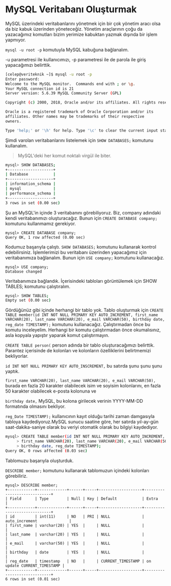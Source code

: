 # MySQL Veritabanı Oluşturmak

MySQL üzerindeki veritabanlarını yönetmek için bir çok yönetim aracı olsa da biz kabuk üzerinden yöneteceğiz. Yönetim araçlarının çoğu da yazacağımız komutları bizim yerimize kabuktan yazmak dışında bir işlem yapmıyor.

`mysql -u root -p` komutuyla MySQL kabuğuna bağlanalım.

-u parametresi ile kullanıcımızı, -p parametresi ile de parola ile giriş yapacağımızı belirttik.

```bash
[celep@veriteknik ~]$ mysql -u root -p
Enter password: 
Welcome to the MySQL monitor.  Commands end with ; or \g.
Your MySQL connection id is 21
Server version: 5.6.39 MySQL Community Server (GPL)

Copyright (c) 2000, 2018, Oracle and/or its affiliates. All rights reserved.

Oracle is a registered trademark of Oracle Corporation and/or its
affiliates. Other names may be trademarks of their respective
owners.

Type 'help;' or '\h' for help. Type '\c' to clear the current input statement.
```

Şimdi varolan veritabanlarını listelemek için `SHOW DATABASES;` komutunu kullanalım. 

> MySQL'deki her komut noktalı virgül ile biter.

```bash
mysql> SHOW DATABASES;
+--------------------+
| Database           |
+--------------------+                                                                                                                                                                                                                                                         
| information_schema |                                                                                                                                                                                                                                                         
| mysql              |                                                                                                                                                                                                                                                         
| performance_schema |                                                                                                                                                                                                                                                         
+--------------------+                                                                                                                                                                                                                                                         
3 rows in set (0.00 sec)                                                                                                                                                                                                                                                       
```

Şu an MySQL'in içinde 3 veritabanını görebiliyoruz. Biz, company adındaki kendi veritabanımızı oluşturacağız. Bunun için `CREATE DATABASE company;` komutunu kullanmamız gerekiyor.

```
mysql> CREATE DATABASE company;
Query OK, 1 row affected (0.00 sec)
```

Kodumuz başarıyla çalıştı. `SHOW DATABASES;` komutunu kullanarak kontrol edebilirsiniz. İşlemlerimizi bu veritabanı üzerinden yapacağımız için veritabanımıza bağlanalım. Bunun için `USE company;` komutunu kullanacağız.

```
mysql> USE company;
Database changed
```

Veritabanımıza bağlandık. İçerisindeki tabloları görüntülemek için SHOW TABLES; komutunu çalıştıralım.

```bash
mysql> SHOW TABLES;
Empty set (0.00 sec)

```

Gördüğünüz gibi içinde herhangi bir tablo yok. Tablo oluşturmak için `CREATE TABLE member(id INT NOT NULL PRIMARY KEY AUTO_INCREMENT, first_name VARCHAR(20), last_name VARCHAR(20), e_mail VARCHAR(50), birthday date, reg_date TIMESTAMP);` komutunu kullanacağız. Çalıştırmadan önce bu komutu inceleyelim. Herhangi bir komutu çalıştırmadan önce okumalısınız, asla kopyala yapıştır yaparak komut çalıştırmayın.

`CREATE TABLE person(`  person adında bir tablo oluşturacağımızı belirttik. Parantez içerisinde de kolonları ve kolonların özelliklerini belirtmemizi bekliyorlar.

`id INT NOT NULL PRIMARY KEY AUTO_INSCREMENT,` bu satırda şunu şunu şunu yaptık.

`first_name VARCHAR(20), last_name VARCHAR(20), e_mail VARCHAR(50),` burada en fazla 20 karakter olabilecek isim ve soyisim kolonlarını, en fazla 50 karakter olabilecek e-posta kolonuna ve

`birthday date,` MySQL, bu kolona girilecek verinin YYYY-MM-DD formatında olmasını bekliyor.

`reg_Date TIMESTAMP);`  kullanıcının kayıt olduğu tarihi zaman damgasıyla tabloya kaydediyoruz.MySQL sunucu saatine göre, her satırda yıl-ay-gün saat-dakika-saniye olarak bu veriyi otomatik olarak bu bilgiyi kaydediyor.

```bash
mysql> CREATE TABLE member(id INT NOT NULL PRIMARY KEY AUTO_INCREMENT,
     > first_name VARCHAR(20), last_name VARCHAR(20), e_mail VARCHAR(50),
     > birthday date, reg_date TIMESTAMP);
Query OK, 0 rows affected (0.03 sec)
```

Tablomuzu başarıyla oluşturduk.

`DESCRIBE member;` komutunu kullanarak tablomuzun içindeki kolonları görebiliriz.

```
mysql> DESCRIBE member;
+------------+-------------+------+-----+-------------------+-----------------------------+
| Field      | Type        | Null | Key | Default           | Extra                       |
+------------+-------------+------+-----+-------------------+-----------------------------+
| id         | int(11)     | NO   | PRI | NULL              | auto_increment              |
| first_name | varchar(20) | YES  |     | NULL              |                             |
| last_name  | varchar(20) | YES  |     | NULL              |                             |
| e_mail     | varchar(50) | YES  |     | NULL              |                             |
| birthday   | date        | YES  |     | NULL              |                             |
| reg_date   | timestamp   | NO   |     | CURRENT_TIMESTAMP | on update CURRENT_TIMESTAMP |
+------------+-------------+------+-----+-------------------+-----------------------------+
6 rows in set (0.01 sec)
```





